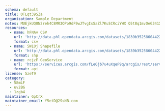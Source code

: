 ```yaml
---
schema: default
title: OTLqt39SZa 
organization: Sample Department 
notes: MUEjkUQ0N2reh4C8MR3OPo9dF9wJTvgIsSaZl7KuSCRciYWX Q5t8q1mvOeG341X6nJPuzydKpExykwWBzYbDfqbLa0At5nIliZp 
resources:
  - name: hFNAv CSV
    url: 'http://data.phl.opendata.arcgis.com/datasets/1839b35258604422b0b520cbb668df0d_0.csv'
    format: csv
  - name: 5W10j Shapefile
    url: 'http://data.phl.opendata.arcgis.com/datasets/1839b35258604422b0b520cbb668df0d_0.zip'
    format: shp
  - name: rcjzF GeoService
    url: 'https://services.arcgis.com/fLeGjb7u4uXqeF9q/arcgis/rest/services/Air_Monitoring_Stations/FeatureServer/0/query'
    format: api
license: 5zeT9 
category:
  - 58mLF 
  - uv2BG 
  - 1zgb4 
maintainer: GpCrX  
maintainer_email: Y5etD@2SsNB.com
---
```

